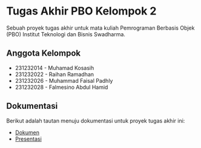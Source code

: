 # Tugas Akhir PBO Kelompok 2

Sebuah proyek tugas akhir untuk mata kuliah Pemrograman Berbasis Objek (PBO)
Institut Teknologi dan Bisnis Swadharma.

## Anggota Kelompok
- 231232014 - Muhamad Kosasih
- 231232022 - Raihan Ramadhan
- 231232026 - Muhammad Faisal Padhly
- 231232028 - Falmesino Abdul Hamid

## Dokumentasi
Berikut adalah tautan menuju dokumentasi untuk proyek tugas akhir ini:

- [Dokumen](https://docs.google.com/document/d/1sdcKcb-GhjPlkioqb5Nu1-dR5AeDcDxuMOOVxjYlQjQ/edit?usp=drive_link)
- [Presentasi](https://docs.google.com/presentation/d/1UlhHTRONRhkW4_4XYmzoJb7ZoVTBHueJfv-bl18PD2g/edit?usp=drive_link)
